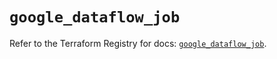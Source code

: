 # `google_dataflow_job`

Refer to the Terraform Registry for docs: [`google_dataflow_job`](https://registry.terraform.io/providers/hashicorp/google/6.42.0/docs/resources/dataflow_job).
